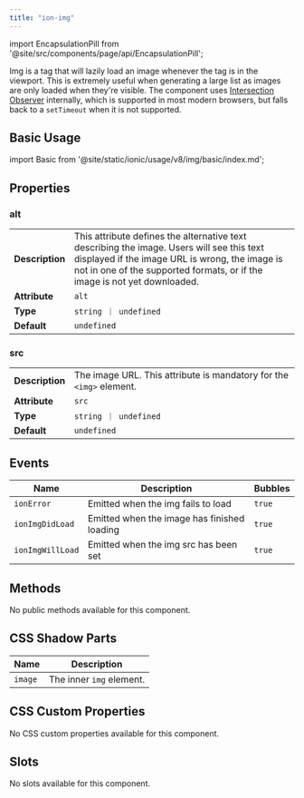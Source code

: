 ```yaml
---
title: "ion-img"
---
```


<head>
  <title>ion-img: Img Tag to Lazy Load Images in Viewport</title>
  <meta name="description" content="Img tag lazy loads images whenever the tag is in the viewport. Utilize this component when generating large lists—as images are only loaded when visible." />
</head>

import EncapsulationPill from '@site/src/components/page/api/EncapsulationPill';

<EncapsulationPill type="shadow" />

Img is a tag that will lazily load an image whenever the tag is in the viewport. This is extremely useful when generating a large list as images are only loaded when they're visible. The component uses [Intersection Observer](https://caniuse.com/#feat=intersectionobserver) internally, which is supported in most modern browsers, but falls back to a `setTimeout` when it is not supported.

## Basic Usage

import Basic from '@site/static/ionic/usage/v8/img/basic/index.md';

<Basic />

## Properties

### alt

|                 |                                                                                                                                                                                                                          |
| --------------- | ------------------------------------------------------------------------------------------------------------------------------------------------------------------------------------------------------------------------ |
| **Description** | This attribute defines the alternative text describing the image. Users will see this text displayed if the image URL is wrong, the image is not in one of the supported formats, or if the image is not yet downloaded. |
| **Attribute**   | `alt`                                                                                                                                                                                                                    |
| **Type**        | `string ｜ undefined`                                                                                                                                                                                                    |
| **Default**     | `undefined`                                                                                                                                                                                                              |

### src

|                 |                                                                     |
| --------------- | ------------------------------------------------------------------- |
| **Description** | The image URL. This attribute is mandatory for the `<img>` element. |
| **Attribute**   | `src`                                                               |
| **Type**        | `string ｜ undefined`                                               |
| **Default**     | `undefined`                                                         |

## Events

| Name             | Description                                 | Bubbles |
| ---------------- | ------------------------------------------- | ------- |
| `ionError`       | Emitted when the img fails to load          | `true`  |
| `ionImgDidLoad`  | Emitted when the image has finished loading | `true`  |
| `ionImgWillLoad` | Emitted when the img src has been set       | `true`  |

## Methods

No public methods available for this component.

## CSS Shadow Parts

| Name    | Description              |
| ------- | ------------------------ |
| `image` | The inner `img` element. |

## CSS Custom Properties

No CSS custom properties available for this component.

## Slots

No slots available for this component.

